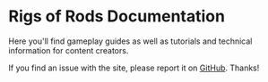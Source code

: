 Rigs of Rods Documentation
===========

Here you'll find gameplay guides as well as tutorials and technical information
for content creators.

If you find an issue with the site, please report it on [GitHub](https://github.com/RigsOfRods/docs.rigsofrods.org/issues). Thanks!
